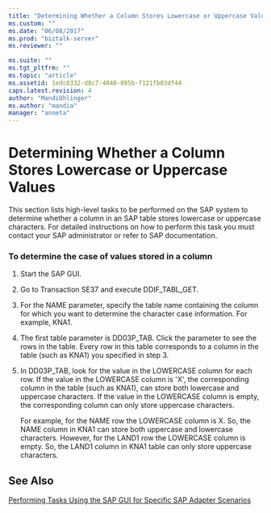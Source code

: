 ```yaml
---
title: "Determining Whether a Column Stores Lowercase or Uppercase Values | Microsoft Docs"
ms.custom: ""
ms.date: "06/08/2017"
ms.prod: "biztalk-server"
ms.reviewer: ""

ms.suite: ""
ms.tgt_pltfrm: ""
ms.topic: "article"
ms.assetid: 1edc8332-d8c7-4040-895b-f121fb03df44
caps.latest.revision: 4
author: "MandiOhlinger"
ms.author: "mandia"
manager: "anneta"
---
```

# Determining Whether a Column Stores Lowercase or Uppercase Values
This section lists high-level tasks to be performed on the SAP system to determine whether a column in an SAP table stores lowercase or uppercase characters. For detailed instructions on how to perform this task you must contact your SAP administrator or refer to SAP documentation.  
  
### To determine the case of values stored in a column  
  
1.  Start the SAP GUI.  
  
2.  Go to Transaction SE37 and execute DDIF_TABL_GET.  
  
3.  For the NAME parameter, specify the table name containing the column for which you want to determine the character case information. For example, KNA1.  
  
4.  The first table parameter is DD03P_TAB. Click the parameter to see the rows in the table. Every row in this table corresponds to a column in the table (such as KNA1) you specified in step 3.  
  
5.  In DD03P_TAB, look for the value in the LOWERCASE column for each row. If the value in the LOWERCASE column is 'X', the corresponding column in the table (such as KNA1), can store both lowercase and uppercase characters. If the value in the LOWERCASE column is empty, the corresponding column can only store uppercase characters.  
  
     For example, for the NAME row the LOWERCASE column is X. So, the NAME column in KNA1 can store both uppercase and lowercase characters. However, for the LAND1 row the LOWERCASE column is empty. So, the LAND1 column in KNA1 table can only store uppercase characters.  
  
## See Also  
 [Performing Tasks Using the SAP GUI for Specific SAP Adapter Scenarios](../../adapters-and-accelerators/adapter-sap/performing-tasks-using-the-sap-gui-for-specific-sap-adapter-scenarios.md)